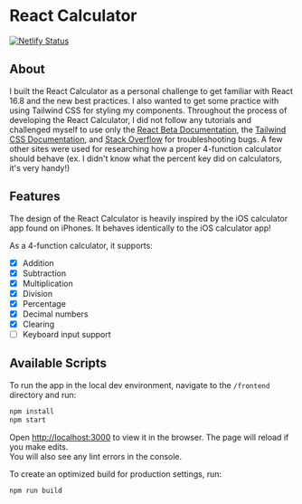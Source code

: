 # React Calculator

[![Netlify Status](https://api.netlify.com/api/v1/badges/5c9f1380-514d-450c-9656-2374ede3396a/deploy-status)](https://app.netlify.com/sites/react-ios-calculator-clone/deploys)

## About

I built the React Calculator as a personal challenge to get familiar with React 16.8 and the new best practices. I also wanted to get some practice with using Tailwind CSS for styling my components. Throughout the process of developing the React Calculator, I did not follow any tutorials and challenged myself to use only the [React Beta Documentation](https://beta.reactjs.org), the [Tailwind CSS Documentation](https://tailwindcss.com), and [Stack Overflow](https://stackoverflow.com) for troubleshooting bugs. A few other sites were used for researching how a proper 4-function calculator should behave (ex. I didn't know what the percent key did on calculators, it's very handy!)

## Features

The design of the React Calculator is heavily inspired by the iOS calculator app found on iPhones. It behaves identically to the iOS calculator app!

As a 4-function calculator, it supports:

- [x] Addition
- [x] Subtraction
- [x] Multiplication
- [x] Division
- [x] Percentage
- [x] Decimal numbers
- [x] Clearing
- [ ] Keyboard input support

## Available Scripts

To run the app in the local dev environment, navigate to the `/frontend` directory and run:

```zsh
npm install
npm start
```

Open [http://localhost:3000](http://localhost:3000) to view it in the browser.
The page will reload if you make edits.\
You will also see any lint errors in the console.

To create an optimized build for production settings, run:

```zsh
npm run build
```
